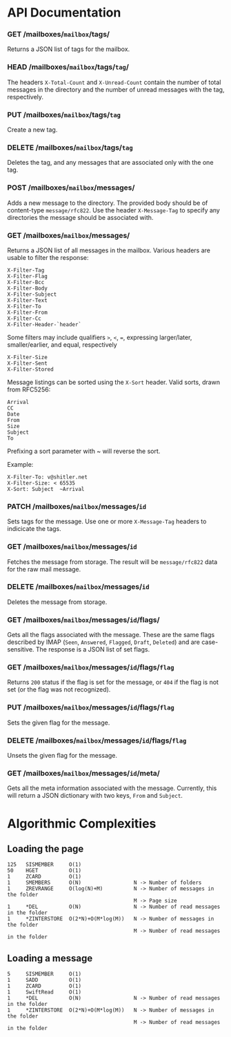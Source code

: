 
# API Documentation

### GET /mailboxes/`mailbox`/tags/

Returns a JSON list of tags for the mailbox.

### HEAD /mailboxes/`mailbox`/tags/`tag`/

The headers `X-Total-Count` and `X-Unread-Count` contain the number of total
messages in the directory and the number of unread messages with the
tag, respectively.

### PUT /mailboxes/`mailbox`/tags/`tag`

Create a new tag.

### DELETE /mailboxes/`mailbox`/tags/`tag`

Deletes the tag, and any messages that are associated only with the one
tag.

### POST /mailboxes/`mailbox`/messages/

Adds a new message to the directory.  The provided body should be of
content-type `message/rfc822`.  Use the header `X-Message-Tag` to
specify any directories the message should be associated with.  

### GET /mailboxes/`mailbox`/messages/

Returns a JSON list of all messages in the mailbox.  Various headers
are usable to filter the response:

```
X-Filter-Tag
X-Filter-Flag
X-Filter-Bcc
X-Filter-Body
X-Filter-Subject
X-Filter-Text
X-Filter-To
X-Filter-From
X-Filter-Cc
X-Filter-Header-`header`
```

Some filters may include qualifiers `>`, `<`, `=`, expressing
larger/later, smaller/earlier, and equal, respectively
```
X-Filter-Size 
X-Filter-Sent
X-Filter-Stored
```

Message listings can be sorted using the `X-Sort` header.
Valid sorts, drawn from RFC5256:
```
Arrival
CC
Date
From
Size
Subject
To
```

Prefixing a sort parameter with ~ will reverse the sort.

Example:
```
X-Filter-To: v@shitler.net
X-Filter-Size: < 65535
X-Sort: Subject  ~Arrival
```

### PATCH /mailboxes/`mailbox`/messages/`id`

Sets tags for the message.  Use one or more `X-Message-Tag` headers to
indicicate the tags.

### GET /mailboxes/`mailbox`/messages/`id`

Fetches the message from storage. The result will be `message/rfc822`
data for the raw mail message.

### DELETE /mailboxes/`mailbox`/messages/`id`

Deletes the message from storage.

### GET /mailboxes/`mailbox`/messages/`id`/flags/

Gets all the flags associated with the message. These are the same flags
described by IMAP (`Seen`, `Answered`, `Flagged`, `Draft`, `Deleted`) and are
case-sensitive. The response is a JSON list of set flags.

### GET /mailboxes/`mailbox`/messages/`id`/flags/`flag`

Returns `200` status if the flag is set for the message, or `404` if the flag
is not set (or the flag was not recognized).

### PUT /mailboxes/`mailbox`/messages/`id`/flags/`flag`

Sets the given flag for the message.

### DELETE /mailboxes/`mailbox`/messages/`id`/flags/`flag`

Unsets the given flag for the message.

### GET /mailboxes/`mailbox`/messages/`id`/meta/

Gets all the meta information associated with the message. Currently, this will
return a JSON dictionary with two keys, `From` and `Subject`.

# Algorithmic Complexities

## Loading the page

    125   SISMEMBER     O(1)
    50    HGET          O(1)
    1     ZCARD         O(1)
    1     SMEMBERS      O(N)                 N -> Number of folders
    1     ZREVRANGE     O(log(N)+M)          N -> Number of messages in the folder
                                             M -> Page size
    1     *DEL          O(N)                 N -> Number of read messages in the folder
    1     *ZINTERSTORE  O(2*N)+O(M*log(M))   N -> Number of messages in the folder
                                             M -> Number of read messages in the folder

## Loading a message

    5     SISMEMBER     O(1)
    1     SADD          O(1)
    1     ZCARD         O(1)
    1     SwiftRead     O(1)
    1     *DEL          O(N)                 N -> Number of read messages in the folder
    1     *ZINTERSTORE  O(2*N)+O(M*log(M))   N -> Number of messages in the folder
                                             M -> Number of read messages in the folder
